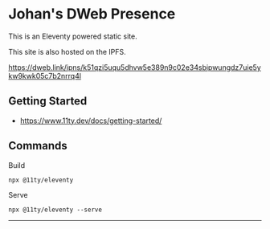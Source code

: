 # Johan's DWeb Presence

This is an Eleventy powered static site.

This site is also hosted on the IPFS.

<https://dweb.link/ipns/k51qzi5uqu5dhvw5e389n9c02e34sbipwungdz7uie5ykw9kwk05c7b2nrrq4l>

## Getting Started

- <https://www.11ty.dev/docs/getting-started/> 

## Commands

Build

	npx @11ty/eleventy
	
Serve

	npx @11ty/eleventy --serve
	
---
